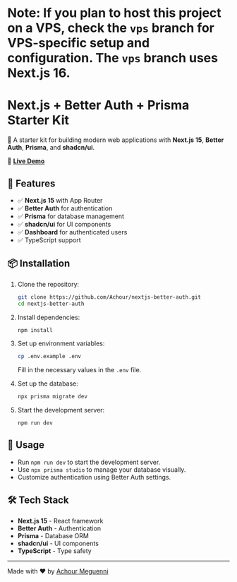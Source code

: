 # Note: If you plan to host this project on a VPS, check the `vps` branch for VPS-specific setup and configuration. The `vps` branch uses Next.js 16.

# Next.js + Better Auth + Prisma Starter Kit

🚀 A starter kit for building modern web applications with **Next.js 15**, **Better Auth**, **Prisma**, and **shadcn/ui**.

🔗 **[Live Demo](https://nextjs-better-auth-starterkit.vercel.app)**

## 📌 Features

- ✅ **Next.js 15** with App Router
- ✅ **Better Auth** for authentication
- ✅ **Prisma** for database management
- ✅ **shadcn/ui** for UI components
- ✅ **Dashboard** for authenticated users
- ✅ TypeScript support

## 📦 Installation

1. Clone the repository:
   ```sh
   git clone https://github.com/Achour/nextjs-better-auth.git
   cd nextjs-better-auth
   ```
2. Install dependencies:
   ```sh
   npm install
   ```
3. Set up environment variables:

   ```sh
   cp .env.example .env
   ```

   Fill in the necessary values in the `.env` file.

4. Set up the database:

   ```sh
   npx prisma migrate dev
   ```

5. Start the development server:
   ```sh
   npm run dev
   ```

## 🚀 Usage

- Run `npm run dev` to start the development server.
- Use `npx prisma studio` to manage your database visually.
- Customize authentication using Better Auth settings.

## 🛠️ Tech Stack

- **Next.js 15** - React framework
- **Better Auth** - Authentication
- **Prisma** - Database ORM
- **shadcn/ui** - UI components
- **TypeScript** - Type safety

---

Made with ❤️ by [Achour Meguenni](https://github.com/Achour)
